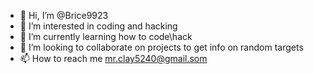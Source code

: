 - 👋 Hi, I’m @Brice9923
- 👀 I’m interested in coding and hacking
- 🌱 I’m currently learning how to code\hack
- 💞️ I’m looking to collaborate on projects to get info on random targets
- 📫 How to reach me mr.clay5240@gmail.som

<!---
Brice9923/Brice9923 is a ✨ special ✨ repository because its `README.md` (this file) appears on your GitHub profile.
You can click the Preview link to take a look at your changes.
--->
